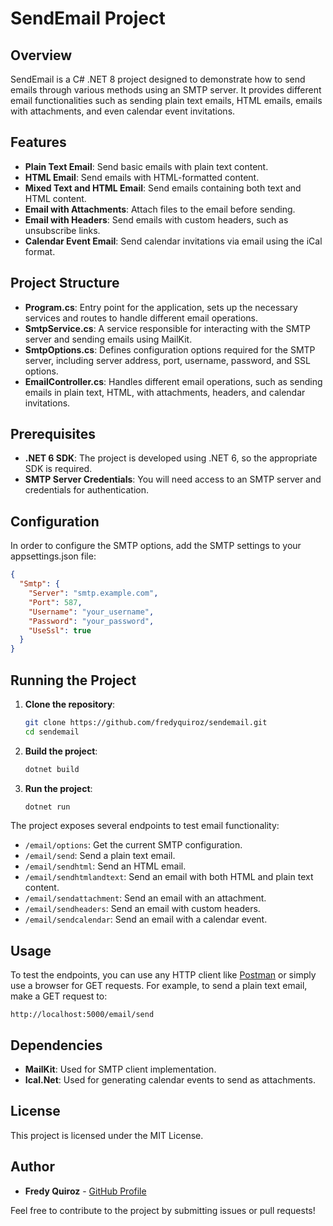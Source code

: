 # SendEmail Project

## Overview
SendEmail is a C# .NET 8 project designed to demonstrate how to send emails through various methods using an SMTP server. It provides different email functionalities such as sending plain text emails, HTML emails, emails with attachments, and even calendar event invitations.

## Features
- **Plain Text Email**: Send basic emails with plain text content.
- **HTML Email**: Send emails with HTML-formatted content.
- **Mixed Text and HTML Email**: Send emails containing both text and HTML content.
- **Email with Attachments**: Attach files to the email before sending.
- **Email with Headers**: Send emails with custom headers, such as unsubscribe links.
- **Calendar Event Email**: Send calendar invitations via email using the iCal format.

## Project Structure
- **Program.cs**: Entry point for the application, sets up the necessary services and routes to handle different email operations.
- **SmtpService.cs**: A service responsible for interacting with the SMTP server and sending emails using MailKit.
- **SmtpOptions.cs**: Defines configuration options required for the SMTP server, including server address, port, username, password, and SSL options.
- **EmailController.cs**: Handles different email operations, such as sending emails in plain text, HTML, with attachments, headers, and calendar invitations.

## Prerequisites
- **.NET 6 SDK**: The project is developed using .NET 6, so the appropriate SDK is required.
- **SMTP Server Credentials**: You will need access to an SMTP server and credentials for authentication.

## Configuration
In order to configure the SMTP options, add the SMTP settings to your appsettings.json file:

```json
{
  "Smtp": {
    "Server": "smtp.example.com",
    "Port": 587,
    "Username": "your_username",
    "Password": "your_password",
    "UseSsl": true
  }
}
```

## Running the Project
1. **Clone the repository**:
   ```sh
   git clone https://github.com/fredyquiroz/sendemail.git
   cd sendemail
   ```
2. **Build the project**:
   ```sh
   dotnet build
   ```
3. **Run the project**:
   ```sh
   dotnet run
   ```

The project exposes several endpoints to test email functionality:
- `/email/options`: Get the current SMTP configuration.
- `/email/send`: Send a plain text email.
- `/email/sendhtml`: Send an HTML email.
- `/email/sendhtmlandtext`: Send an email with both HTML and plain text content.
- `/email/sendattachment`: Send an email with an attachment.
- `/email/sendheaders`: Send an email with custom headers.
- `/email/sendcalendar`: Send an email with a calendar event.

## Usage
To test the endpoints, you can use any HTTP client like [Postman](https://www.postman.com/) or simply use a browser for GET requests. For example, to send a plain text email, make a GET request to:

```
http://localhost:5000/email/send
```

## Dependencies
- **MailKit**: Used for SMTP client implementation.
- **Ical.Net**: Used for generating calendar events to send as attachments.

## License
This project is licensed under the MIT License.

## Author
- **Fredy Quiroz** - [GitHub Profile](https://github.com/fredyquiroz)

Feel free to contribute to the project by submitting issues or pull requests!

